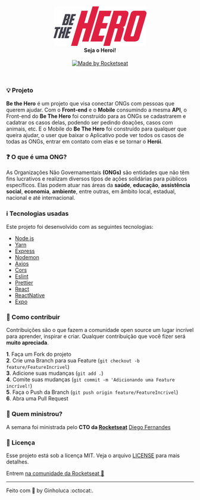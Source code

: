 <h4 align="center">
<img src="./frontend/src/assets/logo.svg" width="250px" /><br>
 <b>Seja o Heroi!</b>
</h4>
<p align="center">
  <a href="https://rocketseat.com.br"  target="_blank">
    <img alt="Made by Rocketseat" src="https://img.shields.io/badge/made%20by-Rocketseat-purple">
  </a>
</p>

<br>

### :bulb: Projeto

<b>Be the Hero</b> é um projeto que visa conectar ONGs com pessoas que querem ajudar. Com o <b>Front-end</b> e o <b>Mobile</b> consumindo a mesma <b>API</b>, o Front-end do <b>Be The Hero</b> foi construído para as ONGs se cadastrarem e cadatrar os casos delas, podendo ser pedindo doações, casos com animais, etc. E o Mobile do <b>Be The Hero</b> foi construído para qualquer que queira ajudar, o user que baixar o Aplicativo pode ver todos os casos de todas as ONGs, entrar em contato com elas e se tornar o <b>Herói</b>. 

### :question: O que é uma ONG? <br>
As Organizações Não Governamentais <b>(ONGs)</b> são entidades que não têm fins lucrativos e realizam diversos tipos de ações solidárias para públicos específicos. Elas podem atuar nas áreas da <b>saúde</b>, <b>educação</b>, <b>assistência social</b>, <b>economia</b>, <b>ambiente</b>, entre outras, em âmbito local, estadual, nacional e até internacional.

### :information_source: Tecnologias usadas
Este projeto foi desenvolvido com as seguintes tecnologias:
- [Node.js](https://nodejs.org/en/)
- [Yarn](https://yarnpkg.com/)
- [Express](https://expressjs.com/pt-br/)
- [Nodemon](https://www.npmjs.com/package/nodemon)
- [Axios](https://www.npmjs.com/package/axios)
- [Cors](https://www.npmjs.com/package/cors)
- [Eslint](https://www.npmjs.com/package/eslint)
- [Prettier](https://prettier.io/)
- [React](https://reactjs.org/)
- [ReactNative](https://reactnative.dev/)
- [Expo](https://expo.io/)


### :balloon: Como contribuir

Contribuições são o que fazem a comunidade open source um lugar incrível para aprender, inspirar e criar. Qualquer contribuição que você fizer será **muito apreciada**.

<b>1</b>. Faça um Fork do projeto<br>
<b>2</b>. Crie uma Branch para sua Feature (`git checkout -b feature/FeatureIncrivel`)<br>
<b>3</b>. Adicione suas mudanças (`git add .`)<br>
<b>4</b>. Comite suas mudanças (`git commit -m 'Adicionando uma Feature incrível!`)<br>
<b>5</b>. Faça o Push da Branch (`git push origin feature/FeatureIncrivel`)<br>
<b>6</b>. Abra uma Pull Request<br>

### :rocket: Quem ministrou?

A semana foi ministrada pelo <b>CTO da <a href="https://rocketseat.com.br/">Rocketseat</a></b> [Diego Fernandes](https://github.com/diego3g)

### :memo: Licença

Esse projeto está sob a licença MIT. Veja o arquivo [LICENSE](LICENSE) para mais detalhes.

Entrem [na comunidade da Rocketseat :rocket:](https://discordapp.com/invite/gCRAFhc)

---

Feito com 💜 by Ginholuca :octocat:.

